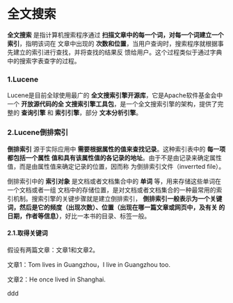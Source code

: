 全文搜索
================================================================================
**全文搜索** 是指计算机搜索程序通过 **扫描文章中的每一个词，对每一个词建立一个索引**，指明该词在
文章中出现的 **次数和位置**，当用户查询时，搜索程序就根据事先建立的索引进行查找，并将查找的结果反
馈给用户。这个过程类似于通过字典中的搜索字表查字的过程。

### 1.Lucene
Lucene是目前全球使用最广的 **全文搜索引擎开源库**，它是Apache软件基金会中一个 **开放源代码的全
文搜索引擎工具包**，是一个全文搜索引擎的架构，提供了完整的 **查询引擎** 和 **索引引擎**，部分
**文本分析引擎**。

### 2.Lucene倒排索引
**倒排索引** 源于实际应用中 **需要根据属性的值来查找记录**。这种索引表中的 **每一项都包括一个属性
值和具有该属性值的各记录的地址**。由于不是由记录来确定属性值，而是由属性值来确定记录的位置，因而称
为倒排索引文件（inverrted file）。

倒排索引中的 **索引对象** 是文档或者文档集合中的 **单词** 等，用来存储这些单词在一个文档或者一组
文档中的存储位置，是对文档或者文档集合的一种最常用的索引机制。搜索引擎的关键步骤就是建立倒排索引，
**倒排索引一般表示为一个关键词，然后是它的频度（出现次数）、位置（出现在哪一篇文章或网页中，及有关
的日期，作者等信息）**，好比一本书的目录、标签一般。

#### 2.1.取得关键词
假设有两篇文章：文章1和文章2。

文章1：Tom lives in Guangzhou，I live in Guangzhou too.

文章2：He once lived in Shanghai.















































ddd
